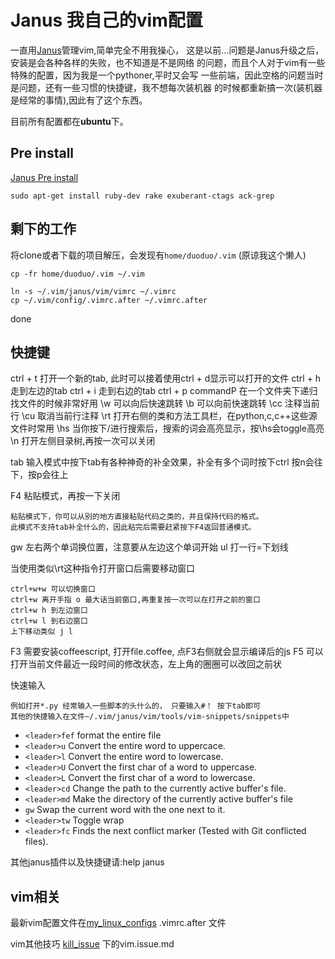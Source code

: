 Janus 我自己的vim配置
===

一直用[Janus](https://github.com/carlhuda/janus)管理vim,简单完全不用我操心，
这是以前...问题是Janus升级之后，安装是会各种各样的失败，也不知道是不是网络
的问题，而且个人对于vim有一些特殊的配置，因为我是一个pythoner,平时又会写
一些前端，因此空格的问题当时是问题，还有一些习惯的快捷键，我不想每次装机器
的时候都重新搞一次(装机器是经常的事情),因此有了这个东西。

目前所有配置都在**ubuntu**下。

Pre install
---

[Janus Pre install](https://github.com/carlhuda/janus/wiki/Pre-requisites)

    sudo apt-get install ruby-dev rake exuberant-ctags ack-grep

剩下的工作
---

将clone或者下载的项目解压，会发现有`home/duoduo/.vim` (原谅我这个懒人)

    cp -fr home/duoduo/.vim ~/.vim

    ln -s ~/.vim/janus/vim/vimrc ~/.vimrc
    cp ~/.vim/config/.vimrc.after ~/.vimrc.after

done

快捷键
---

ctrl + t  打开一个新的tab, 此时可以接着使用ctrl + d显示可以打开的文件
ctrl + h  走到左边的tab
ctrl + i  走到右边的tab
ctrl + p  commandP 在一个文件夹下递归找文件的时候非常好用
\\w       可以向后快速跳转
\\b       可以向前快速跳转
\cc       注释当前行
\cu       取消当前行注释
\rt       打开右侧的类和方法工具栏，在python,c,c++这些源文件时常用
\hs       当你按下/进行搜索后，搜索的词会高亮显示，按\hs会toggle高亮
\n        打开左侧目录树,再按一次可以关闭

tab       输入模式中按下tab有各种神奇的补全效果，补全有多个词时按下ctrl 按n会往下，按p会往上

F4  粘贴模式，再按一下关闭

    粘贴模式下，你可以从别的地方直接粘贴代码之类的，并且保持代码的格式。
    此模式不支持tab补全什么的，因此粘完后需要赶紧按下F4返回普通模式。

gw  左右两个单词换位置，注意要从左边这个单词开始
ul  打一行=下划线

当使用类似\rt这种指令打开窗口后需要移动窗口

    ctrl+w+w 可以切换窗口
    ctrl+w 离开手指 o 最大话当前窗口,再重复按一次可以在打开之前的窗口
    ctrl+w h 到左边窗口
    ctrl+w l 到右边窗口
    上下移动类似 j l

F3  需要安装coffeescript, 打开file.coffee, 点F3右侧就会显示编译后的js
F5  可以打开当前文件最近一段时间的修改状态，左上角的圈圈可以改回之前状

快速输入

    例如打开*.py 经常输入一些脚本的头什么的， 只要输入#！ 按下tab即可
    其他的快捷输入在文件~/.vim/janus/vim/tools/vim-snippets/snippets中

* `<leader>fef` format the entire file
* `<leader>u` Convert the entire word to uppercace.
* `<leader>l` Convert the entire word to lowercase.
* `<leader>U` Convert the first char of a word to uppercase.
* `<leader>L` Convert the first char of a word to lowercase.
* `<leader>cd` Change the path to the currently active buffer's file.
* `<leader>md` Make the directory of the currently active buffer's file
* `gw` Swap the current word with the one next to it.
* `<leader>tw` Toggle wrap
* `<leader>fc` Finds the next conflict marker (Tested with Git
  conflicted files).

其他janus插件以及快捷键请:help janus

vim相关
---

最新vim配置文件在[my_linux_configs](https://github.com/duoduo369/my_linux_configs) .vimrc.after 文件

vim其他技巧 [kill_issue](https://github.com/duoduo369/skill_issues/tree/master/tools) 下的vim.issue.md
